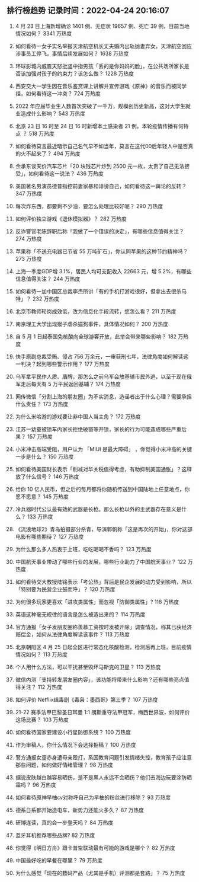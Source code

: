 
## 排行榜趋势 记录时间：2022-04-24 20:16:07
  
  1. 4 月 23 日上海新增确诊 1401 例、无症状 19657 例、死亡 39 例，目前当地情况如何？ 3341 万热度
    
  2. 如何看待一女子实名举报天津航空机长丈夫婚内出轨抛妻弃女，天津航空回应涉事员工停飞，事情后续发展如何？ 1638 万热度
    
  3. 环球影城内威震天怒批竖中指男孩「丢的是你妈妈的脸」，在公共场所家长是否该加强对孩子的约束力？该怎么做？ 1228 万热度
    
  4. 西安交大一学生因在音乐鉴赏课上讲解并宣传游戏《原神》的音乐而被同学挂，如何看待这一冲突？ 724 万热度
    
  5. 2022 年应届毕业生人数首次突破了一千万，规模创历史新高，这对大学生就业造成什么影响？ 543 万热度
    
  6. 北京 23 日 16 时至 24 日 16 时新增本土感染者 21 例，本轮疫情传播有何特点 ？ 518 万热度
    
  7. 如何看待莫言最近暗示自己名气早不如当年，莫言在这代00后年轻人中是否真的火不起来了？ 494 万热度
    
  8. 余承东谈天价汽车芯片「20 块钱芯片炒到 2500 元一枚，太贵了自己无法接受」，如何看待这一说法？ 436 万热度
    
  9. 美国著名男演员德普指控前妻家暴和诽谤自己，如何看待这一舆论的反转？ 347 万热度
    
  10. 每次炸东西，都要剩不少油，要怎么处理比较好呢？ 290 万热度
    
  11. 如何评价独立游戏《退休模拟器》？ 282 万热度
    
  12. 反诈警官老陈辞职后称「我做了一个错误的决定」，有哪些信息值得关注？ 274 万热度
    
  13. 苹果称「不送充电器已节省 55 万吨矿石」，你认同苹果的这种节约精神吗？ 273 万热度
    
  14. 上海一季度GDP增 3.1%，居民人均可支配收入 22663 元，增 5.2%，有哪些信息值得关注？ 244 万热度
    
  15. 如何看待一加中国区总裁李杰所讲「有的手机打游戏很好，但拿出去很杀马特」？ 232 万热度
    
  16. 北京市教师轮岗成效低，改为信息化手段流转，您怎么看？ 211 万热度
    
  17. 南京理工大学出现猴子虐杀猫狗事件，具体情况如何？ 200 万热度
    
  18. 自 5 月 1 日起泰国免核酸向全球游客开放，此举会带来哪些影响？ 182 万热度
    
  19. 快手原副总裁受贿、侵占 756 万余元，一审获刑七年，法律角度如何解读这一判决？起到哪些警示作用？ 177 万热度
    
  20. 乌军拿平民作人质、盾牌，那怎么之前乌军会放基辅市民外逃，以至于现在俄军走后每天有 5 万平民返回基辅？ 174 万热度
    
  21. 网传微信「分割上海的朋友圈」为不实消息，造谣者出于什么心理？需要承担什么责任？ 173 万热度
    
  22. 为什么米哈游的游戏要让非中国人当主角？ 172 万热度
    
  23. 江苏一幼童被锁车内家长拒绝破窗等开锁，家长的行为可能造成哪些严重后果？ 157 万热度
    
  24. 小米冲击高端受阻，用户认为 「MIUI 是最大障碍」 ，你觉得小米冲高的关键一步是什么？ 150 万热度
    
  25. 如何看待美国财长表示「削减对华关税值得考虑，有助抑制美国通胀」？这释放了什么信号？ 146 万热度
    
  26. 给你 10 亿人民币，但之后的每月都将你随机传送到中国陆地上任意地点，你愿不愿意？ 145 万热度
    
  27. 冷兵器时代公认最有效的武器是长枪。那么长枪以外的主武器存在意义是什么？ 133 万热度
    
  28. 《流浪地球2》青岛拍摄部分杀青，导演郭帆称「这是再次的开始」，你对这部电影有哪些期待？ 127 万热度
    
  29. 为什么那么多人热衷于上班，吃吃喝喝不香吗？ 123 万热度
    
  30. 中国航天事业带动了哪些行业的发展，哪些行业助力了中国航天事业？ 122 万热度
    
  31. 如何看待交大教授陆铭表示「考公热」背后是民企发展的动力受到影响，所以「特别要为民营企业鼓而呼」？ 120 万热度
    
  32. 为何很多玩家更喜欢「进攻类属性」而忽视「防御类属性」? 118 万热度
    
  33. 英语这种毫无规律的语言是怎么被造出来的？ 114 万热度
    
  34. 官方通报「女子发朋友圈称羡慕工资按时发被开除」调查情况，称其已获经济赔偿金，如何从法律角度解读该事件？ 113 万热度
    
  35. 北京朝阳区 4 月 25 日起全区进行常态化核酸检测，检测后再上班，目前疫情情况如何？ 113 万热度
    
  36. 个人用什么方法，可以干扰甚至毁坏马斯克的卫星？ 113 万热度
    
  37. 微信内测「支持转发朋友圈内容」，该功能将带来什么影响？还有哪些亮点值得关注？ 112 万热度
    
  38. 如何评价 Netflix缉毒剧《毒枭：墨西哥》第三季？ 107 万热度
    
  39. 21-22 赛季法甲巴黎圣日耳曼 1:1 朗斯重夺法甲冠军，梅西世界波，如何评价这场比赛？ 103 万热度
    
  40. 如何看待国家要建设小行星防御系统？ 100 万热度
    
  41. 作为审稿人，你什么情况下会选择拒稿？ 100 万热度
    
  42. 警方通报女童赤身遭母亲殴打，系因教育问题引发情绪失控，教育孩子应注意那些问题，如何做好情绪管理？ 98 万热度
    
  43. 据说皮肤越白越容易晒伤，是不是黑人永远不会晒伤？他们去海边玩要涂防晒霜吗？ 96 万热度
    
  44. 如何看待原神早柚cv对称呼自己为早柚的粉丝进行移除？ 93 万热度
    
  45. 德系日系都开始造电车，新势力还能火多久？ 87 万热度
    
  46. 研博连读，真的会一步登天吗？ 84 万热度
    
  47. 蓝牙耳机推荐哪些品牌? 82 万热度
    
  48. 你觉得《明日方舟》跟卡普空联动最有可能的游戏是哪个？ 82 万热度
    
  49. 中国最好吃的早餐在哪里？ 79 万热度
    
  50. 为什么感觉「现在的数码产品（尤其是手机）评测都是套路」？ 75 万热度
    